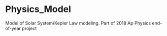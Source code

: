 # Physics_Model

Model of Solar System/Kepler Law modeling.
Part of 2018 Ap Physics end-of-year project

